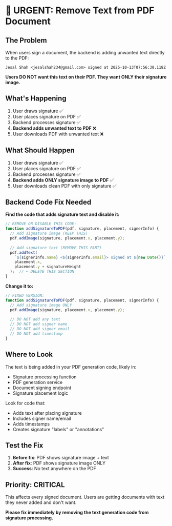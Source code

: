 # 🚨 URGENT: Remove Text from PDF Document

## The Problem

When users sign a document, the backend is adding unwanted text directly to the PDF:

```
Jesal Shah <jesalshah234@gmail.com> signed at 2025-10-13T07:56:30.118Z
```

**Users DO NOT want this text on their PDF. They want ONLY their signature image.**

## What's Happening

1. User draws signature ✅
2. User places signature on PDF ✅  
3. Backend processes signature ✅
4. **Backend adds unwanted text to PDF** ❌
5. User downloads PDF with unwanted text ❌

## What Should Happen

1. User draws signature ✅
2. User places signature on PDF ✅
3. Backend processes signature ✅
4. **Backend adds ONLY signature image to PDF** ✅
5. User downloads clean PDF with only signature ✅

## Backend Code Fix Needed

**Find the code that adds signature text and disable it:**

```javascript
// REMOVE OR DISABLE THIS CODE:
function addSignatureToPDF(pdf, signature, placement, signerInfo) {
  // Add signature image (KEEP THIS)
  pdf.addImage(signature, placement.x, placement.y);
  
  // Add signature text (REMOVE THIS PART)
  pdf.addText(
    `${signerInfo.name} <${signerInfo.email}> signed at ${new Date()}`,
    placement.x, 
    placement.y + signatureHeight
  );  // ← DELETE THIS SECTION
}
```

**Change it to:**

```javascript
// FIXED VERSION:
function addSignatureToPDF(pdf, signature, placement, signerInfo) {
  // Add signature image ONLY
  pdf.addImage(signature, placement.x, placement.y);
  
  // DO NOT add any text
  // DO NOT add signer name
  // DO NOT add signer email  
  // DO NOT add timestamp
}
```

## Where to Look

The text is being added in your PDF generation code, likely in:

- Signature processing function
- PDF generation service
- Document signing endpoint
- Signature placement logic

Look for code that:
- Adds text after placing signature
- Includes signer name/email
- Adds timestamps
- Creates signature "labels" or "annotations"

## Test the Fix

1. **Before fix**: PDF shows signature image + text
2. **After fix**: PDF shows signature image ONLY
3. **Success**: No text anywhere on the PDF

## Priority: CRITICAL

This affects every signed document. Users are getting documents with text they never added and don't want.

**Please fix immediately by removing the text generation code from signature processing.**